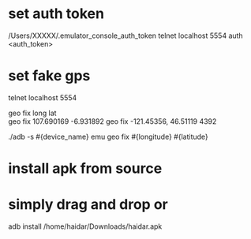 # set auth token
/Users/XXXXX/.emulator_console_auth_token 
telnet localhost 5554
auth <auth_token>

# set fake gps
telnet localhost 5554

geo fix long lat    
geo fix 107.690169 -6.931892 
geo fix -121.45356, 46.51119 4392

./adb -s #{device_name} emu geo fix #{longitude} #{latitude}


# install apk from source 
# simply drag and drop or
adb install /home/haidar/Downloads/haidar.apk
